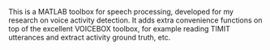 This is a MATLAB toolbox for speech processing, developed for my
research on voice activity detection. It adds extra convenience
functions on top of the excellent VOICEBOX toolbox, for example
reading TIMIT utterances and extract activity ground truth, etc.

